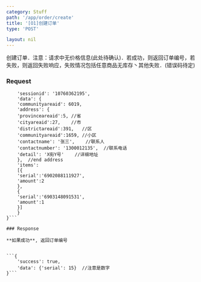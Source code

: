 ```yaml
---
category: Stuff
path: '/app/order/create'
title: '[O1]创建订单'
type: 'POST'

layout: nil
---
```


创建订单．注意：请求中无价格信息(此处待确认)．若成功，则返回订单编号，若失败，则返回失败响应，失败情况包括任意商品无库存丶其他失败．(错误码待定)

### Request

```{
    'sessionid': '10760362195',
    'data': {
	'communityareaid': 6019,
	'address': {
	'provinceareaid':5,	//省
	'cityareaid':27,	//市
	'districtareaid':391,	//区
	'communityareaid':1659,	//小区
	'contactname': '张三',	//联系人
	'contactnumber': '1300012135',	//联系电话
	'detail': 'X街Y号'	//详细地址
	},	//end address
	'items':
	[{
	'serial':'6902088111927',
	'amount':2
	},
	{
	'serial':'6903148091531',
	'amount':1
	}]
    }
}```

### Response

**如果成功**, 返回订单编号


```{
    'success': true,
    'data': {'serial': 15}	//注意是数字
}```


